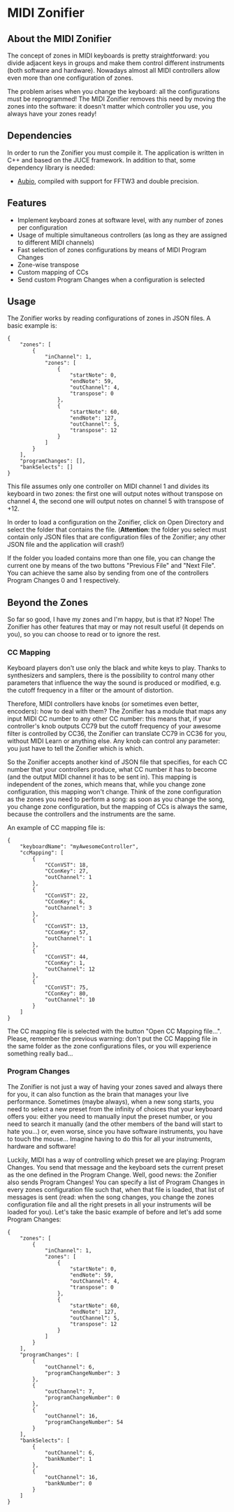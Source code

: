 # MIDI Zonifier

## About the MIDI Zonifier
The concept of zones in MIDI keyboards is pretty straightforward: you divide adjacent keys in groups and make them control different instruments (both software and hardware). Nowadays almost all MIDI controllers allow even more than one configuration of zones.

The problem arises when you change the keyboard: all the configurations must be reprogrammed! The MIDI Zonifier removes this need by moving the zones into the software: it doesn't matter which controller you use, you always have your zones ready!

## Dependencies
In order to run the Zonifier you must compile it. The application is written in C++ and based on the JUCE framework.
In addition to that, some dependency library is needed:
 - [Aubio](https://aubio.org/), compiled with support for FFTW3 and double precision.

## Features
- Implement keyboard zones at software level, with any number of zones per configuration
- Usage of multiple simultaneous controllers (as long as they are assigned to different MIDI channels)
- Fast selection of zones configurations by means of MIDI Program Changes
- Zone-wise transpose
- Custom mapping of CCs
- Send custom Program Changes when a configuration is selected

## Usage
The Zonifier works by reading configurations of zones in JSON files. A basic example is:
``` 
{
    "zones": [
        {
            "inChannel": 1,
            "zones": [
                {
                    "startNote": 0,
                    "endNote": 59,
                    "outChannel": 4,
                    "transpose": 0
                },
                {
                    "startNote": 60,
                    "endNote": 127,
                    "outChannel": 5,
                    "transpose": 12
                }
            ]
        }
    ],
    "programChanges": [],
    "bankSelects": []
}
```

This file assumes only one controller on MIDI channel 1 and divides its keyboard in two zones: the first one will output notes without transpose on channel 4, the second one will output notes on channel 5 with transpose of +12.

In order to load a configuration on the Zonifier, click on Open Directory and select the folder that contains the file. (**Attention**: the folder you select must contain only JSON files that are configuration files of the Zonifier; any other JSON file and the application will crash!)

If the folder you loaded contains more than one file, you can change the current one by means of the two buttons "Previous File" and "Next File". You can achieve the same also by sending from one of the controllers Program Changes 0 and 1 respectively.

## Beyond the Zones
So far so good, I have my zones and I'm happy, but is that it? Nope! The Zonifier has other features that may or may not result useful (it depends on you), so you can choose to read or to ignore the rest.
### CC Mapping
Keyboard players don't use only the black and white keys to play. Thanks to synthesizers and samplers, there is the possibility to control many other parameters that influence the way the sound is produced or modified, e.g. the cutoff frequency in a filter or the amount of distortion.

Therefore, MIDI controllers have knobs (or sometimes even better, encoders): how to deal with them? The Zonifier has a module that maps any input MIDI CC number to any other CC number: this means that, if your controller's knob outputs CC79 but the cutoff frequency of your awesome filter is controlled by CC36, the Zonifier can translate CC79 in CC36 for you, without MIDI Learn or anything else. Any knob can control any parameter: you just have to tell the Zonifier which is which.

So the Zonifier accepts another kind of JSON file that specifies, for each CC number that your controllers produce, what CC number it has to become (and the output MIDI channel it has to be sent in). This mapping is independent of the zones, which means that, while you change zone configuration, this mapping won't change. Think of the zone configuration as the zones you need to perform a song: as soon as you change the song, you change zone configuration, but the mapping of CCs is always the same, because the controllers and the instruments are the same.

An example of CC mapping file is:
```
{
    "keyboardName": "myAwesomeController",
    "ccMapping": [
        {
            "CConVST": 18,
            "CConKey": 27,
            "outChannel": 1
        },
        {
            "CConVST": 22,
            "CConKey": 6,
            "outChannel": 3
        },
        {
            "CConVST": 13,
            "CConKey": 57,
            "outChannel": 1
        },
        {
            "CConVST": 44,
            "CConKey": 1,
            "outChannel": 12
        },
        {
            "CConVST": 75,
            "CConKey": 80,
            "outChannel": 10
        }
    ]
}
```	
The CC mapping file is selected with the button "Open CC Mapping file...". Please, remember the previous warning: don't put the CC Mapping file in the same folder as the zone configurations files, or you will experience something really bad...

### Program Changes
The Zonifier is not just a way of having your zones saved and always there for you, it can also function as the brain that manages your live performance. Sometimes (maybe always), when a new song starts, you need to select a new preset from the infinity of choices that your keyboard offers you: either you need to manually input the preset number, or you need to search it manually (and the other members of the band will start to hate you...) or, even worse, since you have software instruments, you have to touch the mouse... Imagine having to do this for all your instruments, hardware and software!

Luckily, MIDI has a way of controlling which preset we are playing: Program Changes. You send that message and the keyboard sets the current preset as the one defined in the Program Change. Well, good news: the Zonifier also sends Program Changes! You can specify a list of Program Changes in every zones configuration file such that, when that file is loaded, that list of messages is sent (read: when the song changes, you change the zones configuration file and all the right presets in all your instruments will be loaded for you). Let's take the basic example of before and let's add some Program Changes:
``` 
{
    "zones": [
        {
            "inChannel": 1,
            "zones": [
                {
                    "startNote": 0,
                    "endNote": 59,
                    "outChannel": 4,
                    "transpose": 0
                },
                {
                    "startNote": 60,
                    "endNote": 127,
                    "outChannel": 5,
                    "transpose": 12
                }
            ]
        }
    ],
    "programChanges": [
        {
            "outChannel": 6,
            "programChangeNumber": 3
        },
        {
            "outChannel": 7,
            "programChangeNumber": 0
        },
        {
            "outChannel": 16,
            "programChangeNumber": 54
        }
    ],
    "bankSelects": [
        {
            "outChannel": 6,
            "bankNumber": 1
        },
        {
            "outChannel": 16,
            "bankNumber": 0
        }
    ]
}
```
